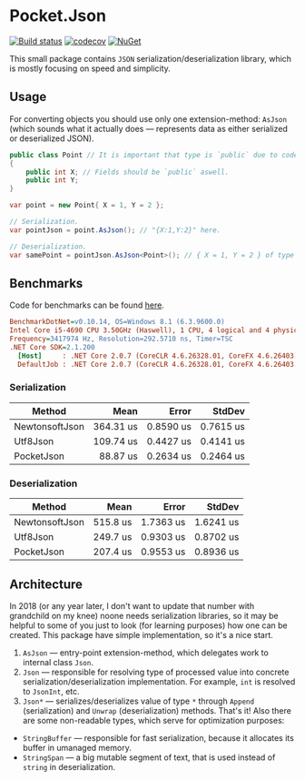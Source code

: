 # Pocket.Json

[![Build status](https://ci.appveyor.com/api/projects/status/lwgemdqwe3gepq5b?svg=true)](https://ci.appveyor.com/project/JoshuaLight/castalia)
[![codecov](https://codecov.io/gh/JoshuaLight/Pocket.Json/branch/master/graph/badge.svg)](https://codecov.io/gh/JoshuaLight/Pocket.Json)
[![NuGet](https://img.shields.io/nuget/v/Pocket.Json.svg)](https://www.nuget.org/packages/Pocket.Json)

This small package contains `JSON` serialization/deserialization library, which is mostly focusing on speed and simplicity.

## Usage
For converting objects you should use only one extension-method: `AsJson` (which sounds what it actually does — represents data as either serialized or deserialized JSON).
```c#
public class Point // It is important that type is `public` due to code-generation.
{
    public int X; // Fields should be `public` aswell.
    public int Y;
}

var point = new Point{ X = 1, Y = 2 };

// Serialization.
var pointJson = point.AsJson(); // "{X:1,Y:2}" here.

// Deserialization.
var samePoint = pointJson.AsJson<Point>(); // { X = 1, Y = 2 } of type `Point` here.
```

## Benchmarks
Code for benchmarks can be found [here](https://github.com/JoshuaLight/Pocket.Json/blob/master/src/Benchmarks/Program.cs).
``` ini
BenchmarkDotNet=v0.10.14, OS=Windows 8.1 (6.3.9600.0)
Intel Core i5-4690 CPU 3.50GHz (Haswell), 1 CPU, 4 logical and 4 physical cores
Frequency=3417974 Hz, Resolution=292.5710 ns, Timer=TSC
.NET Core SDK=2.1.200
  [Host]     : .NET Core 2.0.7 (CoreCLR 4.6.26328.01, CoreFX 4.6.26403.03), 64bit RyuJIT
  DefaultJob : .NET Core 2.0.7 (CoreCLR 4.6.26328.01, CoreFX 4.6.26403.03), 64bit RyuJIT
```
### Serialization
|         Method |      Mean |     Error |    StdDev |
|--------------- |----------:|----------:|----------:|
| NewtonsoftJson | 364.31 us | 0.8590 us | 0.7615 us |
|       Utf8Json | 109.74 us | 0.4427 us | 0.4141 us |
|     PocketJson |  88.87 us | 0.2634 us | 0.2464 us |
### Deserialization
|         Method |     Mean |     Error |    StdDev |
|--------------- |---------:|----------:|----------:|
| NewtonsoftJson | 515.8 us | 1.7363 us | 1.6241 us |
|       Utf8Json | 249.7 us | 0.9303 us | 0.8702 us |
|     PocketJson | 207.4 us | 0.9553 us | 0.8936 us |

## Architecture
In 2018 (or any year later, I don't want to update that number with grandchild on my knee) noone needs serialization libraries, so it may be helpful to some of you just to look (for learning purposes) how one can be created. This package have simple implementation, so it's a nice start.
1. `AsJson` — entry-point extension-method, which delegates work to internal class `Json`.
2. `Json` — responsible for resolving type of processed value into concrete serialization/deserialization implementation. For example, `int` is resolved to `JsonInt`, etc.
3. `Json*` — serializes/deserializes value of type `*` through `Append` (serialization) and `Unwrap` (deserialization) methods.
That's it!
Also there are some non-readable types, which serve for optimization purposes:
- `StringBuffer` — responsible for fast serialization, because it allocates its buffer in umanaged memory.
- `StringSpan` — a big mutable segment of text, that is used instead of `string` in deserialization.

